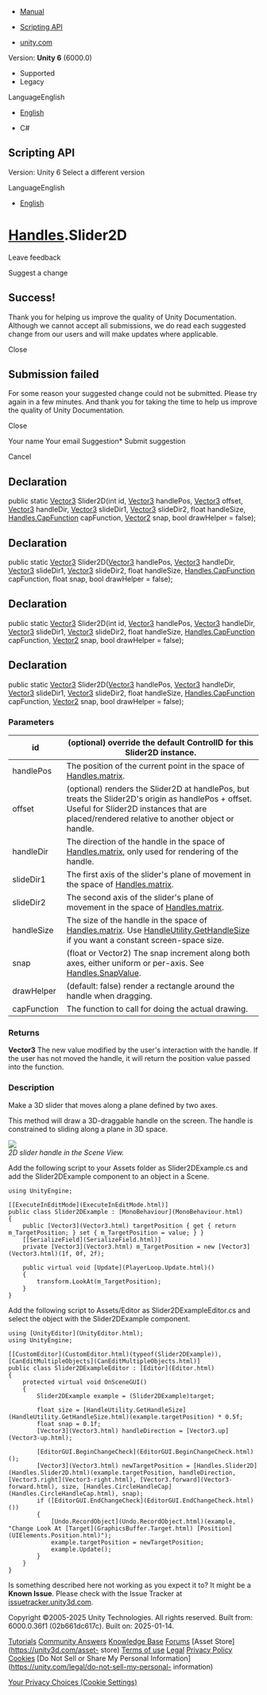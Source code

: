 [ ]()

  * [Manual](../Manual/index.html)
  * [Scripting API](../ScriptReference/index.html)

  * [unity.com](https://unity.com/)

Version: **Unity 6** (6000.0)

  * Supported
  * Legacy

LanguageEnglish

  * [English]()

  * C#

[ ](https://docs.unity3d.com)

## Scripting API

Version: Unity 6 Select a different version

LanguageEnglish

  * [English]()

#  [Handles](Handles.html).Slider2D

Leave feedback

Suggest a change

## Success!

Thank you for helping us improve the quality of Unity Documentation. Although
we cannot accept all submissions, we do read each suggested change from our
users and will make updates where applicable.

Close

## Submission failed

For some reason your suggested change could not be submitted. Please <a>try
again</a> in a few minutes. And thank you for taking the time to help us
improve the quality of Unity Documentation.

Close

Your name Your email Suggestion* Submit suggestion

Cancel

[ ]()

## Declaration

public static [Vector3](Vector3.html) Slider2D(int id, [Vector3](Vector3.html)
handlePos, [Vector3](Vector3.html) offset, [Vector3](Vector3.html) handleDir,
[Vector3](Vector3.html) slideDir1, [Vector3](Vector3.html) slideDir2, float
handleSize, [Handles.CapFunction](Handles.CapFunction.html) capFunction,
[Vector2](Vector2.html) snap, bool drawHelper = false);

## Declaration

public static [Vector3](Vector3.html) Slider2D([Vector3](Vector3.html)
handlePos, [Vector3](Vector3.html) handleDir, [Vector3](Vector3.html)
slideDir1, [Vector3](Vector3.html) slideDir2, float handleSize,
[Handles.CapFunction](Handles.CapFunction.html) capFunction, float snap, bool
drawHelper = false);

## Declaration

public static [Vector3](Vector3.html) Slider2D(int id, [Vector3](Vector3.html)
handlePos, [Vector3](Vector3.html) handleDir, [Vector3](Vector3.html)
slideDir1, [Vector3](Vector3.html) slideDir2, float handleSize,
[Handles.CapFunction](Handles.CapFunction.html) capFunction,
[Vector2](Vector2.html) snap, bool drawHelper = false);

## Declaration

public static [Vector3](Vector3.html) Slider2D([Vector3](Vector3.html)
handlePos, [Vector3](Vector3.html) handleDir, [Vector3](Vector3.html)
slideDir1, [Vector3](Vector3.html) slideDir2, float handleSize,
[Handles.CapFunction](Handles.CapFunction.html) capFunction,
[Vector2](Vector2.html) snap, bool drawHelper = false);

### Parameters

id | (optional) override the default ControlID for this Slider2D instance.  
---|---  
handlePos | The position of the current point in the space of [Handles.matrix](Handles-matrix.html).  
offset | (optional) renders the Slider2D at handlePos, but treats the Slider2D's origin as handlePos + offset. Useful for Slider2D instances that are placed/rendered relative to another object or handle.  
handleDir | The direction of the handle in the space of [Handles.matrix](Handles-matrix.html), only used for rendering of the handle.  
slideDir1 | The first axis of the slider's plane of movement in the space of [Handles.matrix](Handles-matrix.html).  
slideDir2 | The second axis of the slider's plane of movement in the space of [Handles.matrix](Handles-matrix.html).  
handleSize | The size of the handle in the space of [Handles.matrix](Handles-matrix.html). Use [HandleUtility.GetHandleSize](HandleUtility.GetHandleSize.html) if you want a constant screen-space size.  
snap | (float or Vector2) The snap increment along both axes, either uniform or per-axis. See [Handles.SnapValue](Handles.SnapValue.html).  
drawHelper | (default: false) render a rectangle around the handle when dragging.  
capFunction | The function to call for doing the actual drawing.  
  
### Returns

**Vector3** The new value modified by the user's interaction with the handle.
If the user has not moved the handle, it will return the position value passed
into the function.

### Description

Make a 3D slider that moves along a plane defined by two axes.

This method will draw a 3D-draggable handle on the screen. The handle is
constrained to sliding along a plane in 3D space.  
  
![](../StaticFiles/ScriptRefImages/SliderHandle2D.png)  
_2D slider handle in the Scene View._  
  
Add the following script to your Assets folder as Slider2DExample.cs and add
the Slider2DExample component to an object in a Scene.

    
    
    using UnityEngine;  
      
    [[ExecuteInEditMode](ExecuteInEditMode.html)]
    public class Slider2DExample : [MonoBehaviour](MonoBehaviour.html)
    {
        public [Vector3](Vector3.html) targetPosition { get { return m_TargetPosition; } set { m_TargetPosition = value; } }
        [[SerializeField](SerializeField.html)]
        private [Vector3](Vector3.html) m_TargetPosition = new [Vector3](Vector3.html)(1f, 0f, 2f);  
      
        public virtual void [Update](PlayerLoop.Update.html)()
        {
            transform.LookAt(m_TargetPosition);
        }
    }
    

Add the following script to Assets/Editor as Slider2DExampleEditor.cs and
select the object with the Slider2DExample component.

    
    
    using [UnityEditor](UnityEditor.html);
    using UnityEngine;  
      
    [[CustomEditor](CustomEditor.html)(typeof(Slider2DExample)), [CanEditMultipleObjects](CanEditMultipleObjects.html)]
    public class Slider2DExampleEditor : [Editor](Editor.html)
    {
        protected virtual void OnSceneGUI()
        {
            Slider2DExample example = (Slider2DExample)target;  
      
            float size = [HandleUtility.GetHandleSize](HandleUtility.GetHandleSize.html)(example.targetPosition) * 0.5f;
            float snap = 0.1f;
            [Vector3](Vector3.html) handleDirection = [Vector3.up](Vector3-up.html);  
      
            [EditorGUI.BeginChangeCheck](EditorGUI.BeginChangeCheck.html)();
            [Vector3](Vector3.html) newTargetPosition = [Handles.Slider2D](Handles.Slider2D.html)(example.targetPosition, handleDirection, [Vector3.right](Vector3-right.html), [Vector3.forward](Vector3-forward.html), size, [Handles.CircleHandleCap](Handles.CircleHandleCap.html), snap);
            if ([EditorGUI.EndChangeCheck](EditorGUI.EndChangeCheck.html)())
            {
                [Undo.RecordObject](Undo.RecordObject.html)(example, "Change Look At [Target](GraphicsBuffer.Target.html) [Position](UIElements.Position.html)");
                example.targetPosition = newTargetPosition;
                example.Update();
            }
        }
    }
    

Is something described here not working as you expect it to? It might be a
**Known Issue**. Please check with the Issue Tracker at
[issuetracker.unity3d.com](https://issuetracker.unity3d.com).

Copyright ©2005-2025 Unity Technologies. All rights reserved. Built from:
6000.0.36f1 (02b661dc617c). Built on: 2025-01-14.

[Tutorials](https://unity3d.com/learn) [Community
Answers](https://answers.unity3d.com) [Knowledge
Base](https://support.unity3d.com/hc/en-us)
[Forums](https://forum.unity3d.com) [Asset Store](https://unity3d.com/asset-
store) [Terms of use](https://docs.unity3d.com/Manual/TermsOfUse.html)
[Legal](https://unity.com/legal) [Privacy
Policy](https://unity.com/legal/privacy-policy)
[Cookies](https://unity.com/legal/cookie-policy) [Do Not Sell or Share My
Personal Information](https://unity.com/legal/do-not-sell-my-personal-
information)

[Your Privacy Choices (Cookie Settings)](javascript:void\(0\);)

